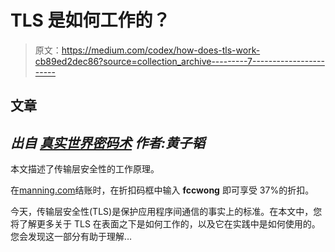 # TLS 是如何工作的？

> 原文：<https://medium.com/codex/how-does-tls-work-cb89ed2dec86?source=collection_archive---------7----------------------->

## 文章

## *出自* [*真实世界密码术*](https://www.manning.com/books/real-world-cryptography?utm_source=medium&utm_medium=organic&utm_campaign=book_wong_real_6_29_19) *作者:黄子韬*

本文描述了传输层安全性的工作原理。

在[manning.com](https://www.manning.com/?utm_source=medium&utm_medium=organic&utm_campaign=book_wong_real_6_29_19)结账时，在折扣码框中输入 **fccwong** 即可享受 37%的折扣。

今天，传输层安全性(TLS)是保护应用程序间通信的事实上的标准。在本文中，您将了解更多关于 TLS 在表面之下是如何工作的，以及它在实践中是如何使用的。您会发现这一部分有助于理解…